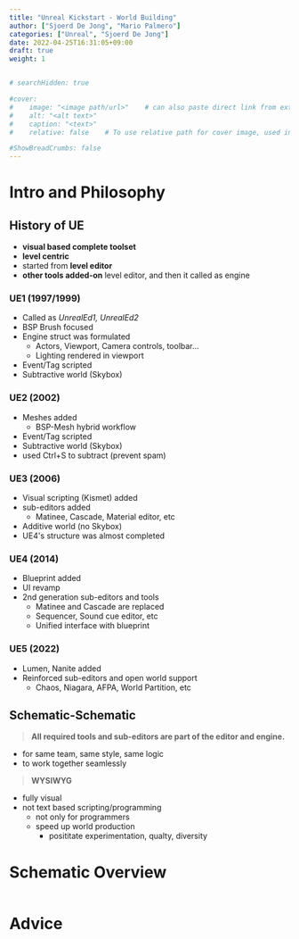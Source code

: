```yaml
---
title: "Unreal Kickstart - World Building"
author: ["Sjoerd De Jong", "Mario Palmero"]
categories: ["Unreal", "Sjoerd De Jong"]
date: 2022-04-25T16:31:05+09:00
draft: true
weight: 1


# searchHidden: true

#cover:
#    image: "<image path/url>"    # can also paste direct link from external site
#    alt: "<alt text>"
#    caption: "<text>"
#    relative: false 	# To use relative path for cover image, used in hugo Page-bundles

#ShowBreadCrumbs: false
---
```


# Intro and Philosophy

## History of UE
- **visual based complete toolset**
- **level centric**
- started from **level editor**
- **other tools added-on** level editor, and then it called as engine

### UE1 (1997/1999)
- Called as _UnrealEd1, UnrealEd2_
- BSP Brush focused
- Engine struct was formulated
  - Actors, Viewport, Camera controls, toolbar...
  - Lighting rendered in viewport
- Event/Tag scripted
- Subtractive world (Skybox)

### UE2 (2002)
- Meshes added
  - BSP-Mesh hybrid workflow
- Event/Tag scripted
- Subtractive world (Skybox)
- used Ctrl+S to subtract (prevent spam)

### UE3 (2006)
- Visual scripting (Kismet) added
- sub-editors added
  - Matinee, Cascade, Material editor, etc
- Additive world (no Skybox)
- UE4's structure was almost completed

### UE4 (2014)
- Blueprint added
- UI revamp
- 2nd generation sub-editors and tools
  - Matinee and Cascade are replaced
  - Sequencer, Sound cue editor, etc
  - Unified interface with blueprint

### UE5 (2022)
- Lumen, Nanite added
- Reinforced sub-editors and open world support
  - Chaos, Niagara, AFPA, World Partition, etc


## Schematic-Schematic
> **All required tools and sub-editors are part of the editor and engine.**    
- for same team, same style, same logic
- to work together seamlessly

> **WYSIWYG**
- fully visual
- not text based scripting/programming
  - not only for programmers
  - speed up world production
    - posititate experimentation, qualty, diversity


# Schematic Overview

![]() <!---->

# Advice

